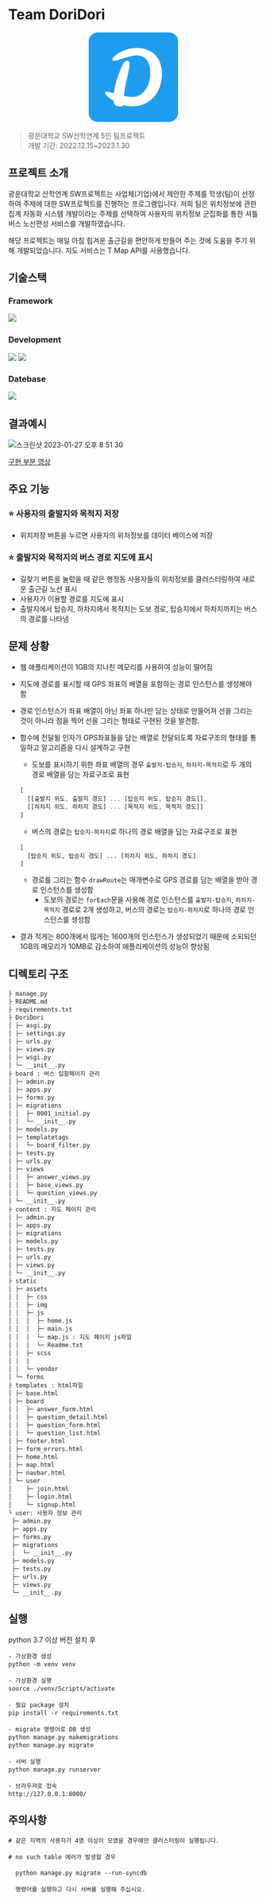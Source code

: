 # Team DoriDori


<p align="center"><img src="./static/assets/img/favicon.png"></p>

> 광운대학교 SW산학연계 5인 팀프로젝트<br>
> 개발 기간: 2022.12.15~2023.1.30

## 프로젝트 소개
광운대학교 산학연계 SW프로젝트는 사업체(기업)에서 제안한 주제를 학생(팀)이 선정하여 주제에 대한 SW프로젝트를 진행하는 프로그램입니다. 저희 팀은 위치정보에 관한 집계 자동화 시스템 개발이라는 주제를 선택하여 사용자의 위치정보 군집화를 통한 셔틀버스 노선편성 서비스를 개발하였습니다.<br>

해당 프로젝트는 매일 아침 힘겨운 출근길을 편안하게 만들어 주는 것에 도움을 주기 위해 개발되었습니다. 지도 서비스는 T Map API를 사용했습니다.

## 기술스택
### Framework
<img src="https://img.shields.io/badge/django-092E20?style=for-the-badge&logo=django&logoColor=white"><br>

### Development
<img src="https://img.shields.io/badge/javascript-F7DF1E?style=for-the-badge&logo=javascript&logoColor=white">  <img src="https://img.shields.io/badge/bootstrap-7952B3?style=for-the-badge&logo=bootstrap&logoColor=white"><br>

### Datebase

 <img src="https://img.shields.io/badge/sqlite-6DB33F?style=for-the-badge&logo=sqlite&logoColor=white">

## 결과예시
![스크린샷 2023-01-27 오후 8 51 30](https://user-images.githubusercontent.com/81648520/215080342-fc085832-66c0-4893-94ee-2962f66e0f67.png)

[구현 부분 영상](https://youtu.be/2uMvvIf_i0A)

## 주요 기능
### :star: 사용자의 출발지와 목적지 저장
- 위치저장 버튼을 누르면 사용자의 위처정보를 데이터 베이스에 저장
### :star: 출발지와 목적지의 버스 경로 지도에 표시
- 길찾기 버튼을 눌렀을 때 같은 행정동 사용자들의 위치정보를 클러스터링하여 새로운 출근길 노선 표시
- 사용자가 이용할 경로를 지도에 표시
- 출발지에서 탑승지, 하차지에서 목적지는 도보 경로, 탑승지에서 하차지까지는 버스의 경로를 나타냄

## 문제 상황
- 웹 애플리케이션이 1GB의 지나친 메모리를 사용하여 성능이 떨어짐

- 지도에 경로를 표시할 때 GPS 좌표의 배열을 포함하는 경로 인스턴스를 생성해야 함

- 경로 인스턴스가 좌표 배열이 아닌 좌표 하나만 담는 상태로 만들어져 선을 그리는 것이 아니라 점을 찍어 선을 그리는 형태로 구현된 것을 발견함.

- 함수에 전달될 인자가 GPS좌표들을 담는 배열로 전달되도록 자료구조의 형태를 통일하고 알고리즘을 다시 설계하고 구현
  - 도보를 표시하기 위한 좌표 배열의 경우 `출발지-탑승지`, `하차지-목적지`로 두 개의 경로 배열을 담는 자료구조로 표현<br>
  ```js
  [
    [[출발지 위도, 출발지 경도] ... [탑승지 위도, 탑승지 경도]],
    [[하차지 위도, 하차지 경도] ... [목적지 위도, 목적지 경도]]
  ]
  ```
  - 버스의 경로는 `탑승지-하차지`로 하나의 경로 배열을 담는 자료구조로 표현<br>
  ```
  [
    [탑승지 위도, 탑승지 경도] ... [하차지 위도, 하차지 경도]
  ]
  ```
  - 경로를 그리는 함수 `drawRoute`는 매개변수로 GPS 경로를 담는 배열을 받아 경로 인스턴스를 생성함
    - 도보의 경로는 `forEach`문을 사용해 경로 인스턴스를 `출발지-탑승지`, `하차지-목적지` 경로로 2개 생성하고, 버스의 경로는 `탑승지-하차지`로 하나의 경로 인스턴스를 생성함
- 결과 적게는 800개에서 많게는 1600개의 인스턴스가 생성되었기 때문에 소되되던 1GB의 메모리가 10MB로 감소하여 애플리케이션의 성능이 향상됨

## 디렉토리 구조

```
├ manage.py
├ README.md
├ requirements.txt
├ DoriDori
│ ├─ asgi.py
│ ├─ settings.py
│ ├─ urls.py
│ ├─ views.py
│ ├─ wsgi.py
│ └─ __init__.py
├ board : 버스 입찰페이지 관리
│ ├─ admin.py
│ ├─ apps.py
│ ├─ forms.py
│ ├─ migrations
│ │  ├─ 0001_initial.py
│ │  └─ __init__.py
│ ├─ models.py
│ ├─ templatetags
│ │  └─ board_filter.py
│ ├─ tests.py
│ ├─ urls.py
│ ├─ views
│ │  ├─ answer_views.py
│ │  ├─ base_views.py
│ │  └─ question_views.py
│ └─ __init__.py
├ content : 지도 페이지 관리
│ ├─ admin.py
│ ├─ apps.py
│ ├─ migrations
│ ├─ models.py
│ ├─ tests.py
│ ├─ urls.py
│ ├─ views.py
│ └─ __init__.py
├ static
│ ├─ assets
│ │  ├─ css
│ │  ├─ img
│ │  ├─ js
│ │  │  ├─ home.js
│ │  │  ├─ main.js
│ │  │  └─ map.js : 지도 페이지 js파일
│ │  │  └─ Readme.txt
│ │  ├─ scss
│ │  |
│ │  └─ vendor
│ └─ forms
├ templates : html파일
│ ├─ base.html
│ ├─ board
│ │  ├─ answer_form.html
│ │  ├─ question_detail.html
│ │  ├─ question_form.html
│ │  └─ question_list.html
│ ├─ footer.html
│ ├─ form_errors.html
│ ├─ home.html
│ ├─ map.html
│ ├─ navbar.html
│ └─ user
│    ├─ join.html
│    ├─ login.html
│    └─ signup.html
└ user: 사용자 정보 관리
 ├─ admin.py
 ├─ apps.py
 ├─ forms.py
 ├─ migrations
 │  └─ __init__.py
 ├─ models.py
 ├─ tests.py
 ├─ urls.py
 ├─ views.py
 └─ __init__.py
```
## 실행

python 3.7 이상 버전 설치 후

```
- 가상환경 생성 
python -m venv venv

- 가상환경 실행
source ./venv/Scripts/activate

- 필요 package 설치
pip install -r requirements.txt

- migrate 명령어로 DB 생성
python manage.py makemigrations
python manage.py migrate

- 서버 실행
python manage.py runserver

- 브라우져로 접속
http://127.0.0.1:8000/
```
## 주의사항
```
# 같은 지역의 사용자가 4명 이상이 모였을 경우에만 클러스터링이 실행됩니다.

# no such table 에러가 발생할 경우 
  
  python manage.py migrate --run-syncdb 
  
  명령어를 실행하고 다시 서버를 실행해 주십시오.

```
